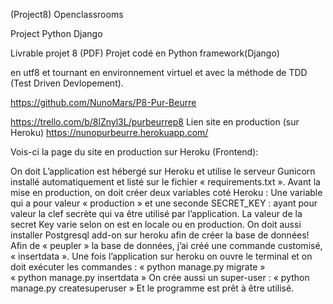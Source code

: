 (Project8) Openclassrooms

Project Python Django

Livrable projet 8  (PDF)
Projet codé en Python framework(Django)
   
en utf8 et tournant en environnement virtuel et avec la méthode de TDD (Test Driven Devlopement).
 
https://github.com/NunoMars/P8-Pur-Beurre
 
https://trello.com/b/8lZnyl3L/purbeurrep8 
Lien site en production (sur Heroku)
https://nunopurbeurre.herokuapp.com/

Vois-ci la page du site en production  sur Heroku (Frontend):
 

On doit 
	L’application est hébergé sur Heroku et utilise le serveur Gunicorn installé automatiquement et listé sur le fichier « requirements.txt ».
Avant la mise en production, on doit créer deux variables coté Heroku : Une variable qui a pour valeur « production » et une seconde SECRET_KEY : ayant pour valeur la clef secrète qui va être utilisé par l’application. La valeur de la secret Key varie selon on est en locale ou en production.
On doit aussi installer Postgresql add-on sur heroku afin de créer la base de données!
	Afin de « peupler » la base de données, j’ai créé une commande customisé, « insertdata ».
	Une fois l’application sur heroku on ouvre le terminal et on doit exécuter les commandes :
« python manage.py migrate »  
« python manage.py insertdata » 
On crée aussi un super-user :
« python manage.py createsuperuser » 
Et le programme est prêt à être utilisé.
